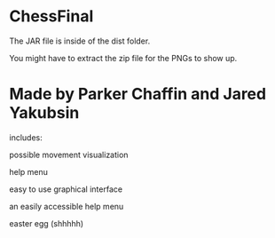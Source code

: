 # ChessFinal

The JAR file is inside of the dist folder.

You  might have to extract the zip file for the PNGs to show up.

# Made by Parker Chaffin and Jared Yakubsin

includes:

possible movement visualization

help menu

easy to use graphical interface

an easily accessible help menu

easter egg (shhhhh)
